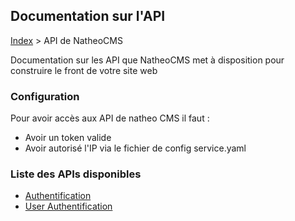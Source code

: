## Documentation sur l'API

[Index](../../index.md) > API de NatheoCMS

Documentation sur les API que NatheoCMS met à disposition pour construire le front de votre site web

### Configuration ###
Pour avoir accès aux API de natheo CMS il faut :
* Avoir un token valide 
* Avoir autorisé l'IP via le fichier de config service.yaml

### Liste des APIs disponibles

* [Authentification](References/authentication.md)
* [User Authentification](References/user_authentication.md)
